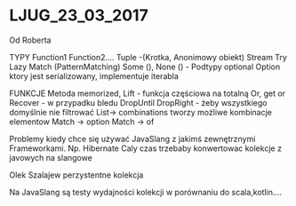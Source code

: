 # LJUG_23_03_2017

Od Roberta

TYPY
Function1 Function2....
Tuple -(Krotka, Anonimowy obiekt)
Stream
Try
Lazy
Match (PatternMatching)
Some (),  None () - Podtypy optional
Option ktory jest serializowany, implementuje iterabla

FUNKCJE
Metoda memorized,
Lift - funkcja częściowa na totalną
Or,  get or
Recover - w przypadku bledu
DropUntil
DropRight - żeby wszystkiego domyślnie nie filtrować
List-> combinations tworzy możliwe kombinacje elementow
Match -> option
Match -> of

Problemy kiedy chce się używać JavaSlang z jakimś zewnętrznymi Frameworkami. Np. Hibernate
Caly czas trzebaby konwertowac kolekcje z javowych na slangowe

Olek Szalajew perzystentne kolekcja

Na JavaSlang są testy wydajności kolekcji w porównaniu do scala,kotlin....
